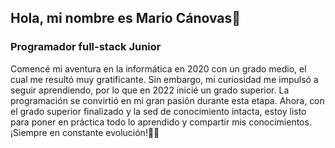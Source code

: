 ## Hola, mi nombre es Mario Cánovas👋
### Programador full-stack Junior

Comencé mi aventura en la informática en 2020 con un grado medio, el cual me resultó muy gratificante. Sin embargo, mi curiosidad me impulsó a seguir aprendiendo, por lo que en 2022 inicié un grado superior. La programación se convirtió en mi gran pasión durante esta etapa. Ahora, con el grado superior finalizado y la sed de conocimiento intacta, estoy listo para poner en práctica todo lo aprendido y compartir mis conocimientos. ¡Siempre en constante evolución!🧠🍃
